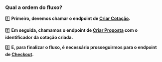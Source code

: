 ### Qual a ordem do fluxo?

1️⃣ **Primeiro, devemos chamar o endpoint de [Criar Cotação](./../explicando-request-response/cotacao/request.md).**

2️⃣ **Em seguida, chamamos o endpoint de [Criar Proposta](./../explicando-request-response/proposta/request.md) com o identificador da cotação criada.**

3️⃣ **E, para finalizar o fluxo, é necessário prosseguirmos para o endpoint de [Checkout](./../explicando-request-response/checkout/request.md).**
